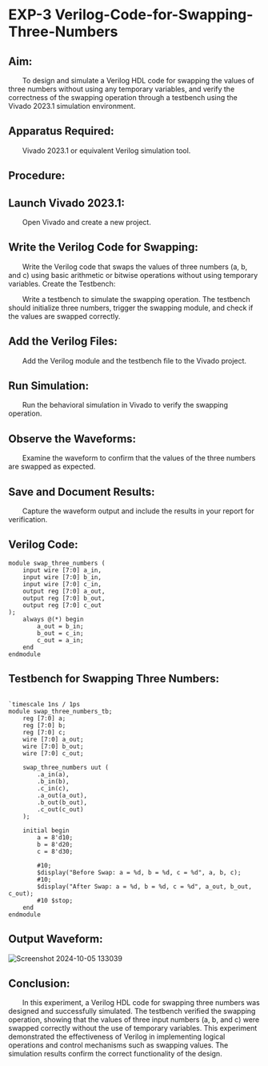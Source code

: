 # EXP-3 Verilog-Code-for-Swapping-Three-Numbers

## Aim:

&emsp;&emsp;To design and simulate a Verilog HDL code for swapping the values of three numbers without using any temporary variables, and verify the correctness of the swapping operation through a testbench using the Vivado 2023.1 simulation environment.

## Apparatus Required:

&emsp;&emsp;Vivado 2023.1 or equivalent Verilog simulation tool.

## Procedure:

## Launch Vivado 2023.1:

&emsp;&emsp;Open Vivado and create a new project.

## Write the Verilog Code for Swapping:

&emsp;&emsp;Write the Verilog code that swaps the values of three numbers (a, b, and c) using basic arithmetic or bitwise operations without using temporary variables.
Create the Testbench:

&emsp;&emsp;Write a testbench to simulate the swapping operation. The testbench should initialize three numbers, trigger the swapping module, and check if the values are swapped correctly.

## Add the Verilog Files:

&emsp;&emsp;Add the Verilog module and the testbench file to the Vivado project.

## Run Simulation:

&emsp;&emsp;Run the behavioral simulation in Vivado to verify the swapping operation.

## Observe the Waveforms:

&emsp;&emsp;Examine the waveform to confirm that the values of the three numbers are swapped as expected.

## Save and Document Results:

&emsp;&emsp;Capture the waveform output and include the results in your report for verification.

## Verilog Code:

```
module swap_three_numbers (
    input wire [7:0] a_in,
    input wire [7:0] b_in,
    input wire [7:0] c_in,
    output reg [7:0] a_out,
    output reg [7:0] b_out,
    output reg [7:0] c_out
);
    always @(*) begin
        a_out = b_in;
        b_out = c_in;
        c_out = a_in;
    end
endmodule
```

## Testbench for Swapping Three Numbers:

```

`timescale 1ns / 1ps
module swap_three_numbers_tb;
    reg [7:0] a;
    reg [7:0] b;
    reg [7:0] c;
    wire [7:0] a_out;
    wire [7:0] b_out;
    wire [7:0] c_out;

    swap_three_numbers uut (
        .a_in(a),
        .b_in(b),
        .c_in(c),
        .a_out(a_out),
        .b_out(b_out),
        .c_out(c_out)
    );

    initial begin
        a = 8'd10;
        b = 8'd20;
        c = 8'd30;

        #10;
        $display("Before Swap: a = %d, b = %d, c = %d", a, b, c);
        #10;
        $display("After Swap: a = %d, b = %d, c = %d", a_out, b_out, c_out);
        #10 $stop;
    end
endmodule
```
## Output Waveform:

![Screenshot 2024-10-05 133039](https://github.com/user-attachments/assets/442bfcc4-8046-4175-8322-856c81031801)

## Conclusion:

&emsp;&emsp;In this experiment, a Verilog HDL code for swapping three numbers was designed and successfully simulated. The testbench verified the swapping operation, showing that the values of three input numbers (a, b, and c) were swapped correctly without the use of temporary variables. This experiment demonstrated the effectiveness of Verilog in implementing logical operations and control mechanisms such as swapping values. The simulation results confirm the correct functionality of the design.
